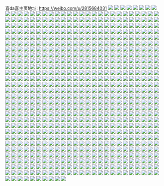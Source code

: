 喜da喜主页地址: https://weibo.com/u/2815684031 
![](https://wx4.sinaimg.cn/mw2000/a7d3edbfly1h9cwc1suz0j21rz2dcnle.jpg) 
![](https://wx4.sinaimg.cn/mw2000/a7d3edbfly1h9cwc472a1j21oc28g1ky.jpg) 
![](https://wx4.sinaimg.cn/mw2000/a7d3edbfly1h9cwc5981fj21rz2dchdt.jpg) 
![](https://wx4.sinaimg.cn/mw2000/a7d3edbfly1h8oku0ufqxj21o0280kjl.jpg) 
![](https://wx4.sinaimg.cn/mw2000/a7d3edbfly1h8oku1p8kwj21o0280npd.jpg) 
![](https://wx4.sinaimg.cn/mw2000/a7d3edbfly1h8oktgxa9uj21o0280kjl.jpg) 
![](https://wx4.sinaimg.cn/mw2000/a7d3edbfly1h8oku2k8auj21o0280kjl.jpg) 
![](https://wx4.sinaimg.cn/mw2000/a7d3edbfly1h8oku3e0s9j21o0280kjl.jpg) 
![](https://wx4.sinaimg.cn/mw2000/a7d3edbfly1h8oku46oyej21o0280e81.jpg) 
![](https://wx4.sinaimg.cn/mw2000/a7d3edbfly1h7wp3cgp82j21o02807wh.jpg) 
![](https://wx4.sinaimg.cn/mw2000/a7d3edbfly1h7wp3cy9y8j21o0280b29.jpg) 
![](https://wx4.sinaimg.cn/mw2000/a7d3edbfly1h7wp3dgplzj21o0280e81.jpg) 
![](https://wx4.sinaimg.cn/mw2000/a7d3edbfly1h7wp3e2wd8j21o02807wh.jpg) 
![](https://wx4.sinaimg.cn/mw2000/a7d3edbfly1h6z20tczutj23402c0u0y.jpg) 
![](https://wx4.sinaimg.cn/mw2000/a7d3edbfly1h6z20uy296j226j2wpu0y.jpg) 
![](https://wx4.sinaimg.cn/mw2000/a7d3edbfly1h6z20wpa4wj23402c0x6q.jpg) 
![](https://wx4.sinaimg.cn/mw2000/a7d3edbfly1h6z20xtjmfj223o2t94qq.jpg) 
![](https://wx4.sinaimg.cn/mw2000/a7d3edbfly1h6z213mckvj21o02804qq.jpg) 
![](https://wx4.sinaimg.cn/mw2000/a7d3edbfly1h6z20rr2vpj20u0141n7h.jpg) 
![](https://wx4.sinaimg.cn/mw2000/a7d3edbfly1h6z20zx66wj23402c01kz.jpg) 
![](https://wx4.sinaimg.cn/mw2000/a7d3edbfly1h6z210sbz3j21400u0wpu.jpg) 
![](https://wx4.sinaimg.cn/mw2000/a7d3edbfly1h6as6n2zp5j216o1kwtok.jpg) 
![](https://wx4.sinaimg.cn/mw2000/a7d3edbfly1h6as6nppwdj216o1kwb29.jpg) 
![](https://wx4.sinaimg.cn/mw2000/a7d3edbfly1h6as6pxi6ej22c033zqv5.jpg) 
![](https://wx4.sinaimg.cn/mw2000/a7d3edbfly1h6as6or47hj22c033zqv5.jpg) 
![](https://wx4.sinaimg.cn/mw2000/a7d3edbfly1h6as6rxcw8j233y24gnpd.jpg) 
![](https://wx4.sinaimg.cn/mw2000/a7d3edbfly1h6as6p4t33j212n1fidrf.jpg) 
![](https://wx4.sinaimg.cn/mw2000/a7d3edbfly1h6as6pdk25j216o1kw7ku.jpg) 
![](https://wx4.sinaimg.cn/mw2000/a7d3edbfly1h6as6qkyr5j23402c0e81.jpg) 
![](https://wx4.sinaimg.cn/mw2000/a7d3edbfly1h6as6r6wooj225a2uzb29.jpg) 
![](https://wx4.sinaimg.cn/mw2000/a7d3edbfly1h6as6xd2shj22c0340u0y.jpg) 
![](https://wx4.sinaimg.cn/mw2000/a7d3edbfly1h6as6ml4k2j22c0340npd.jpg) 
![](https://wx4.sinaimg.cn/mw2000/a7d3edbfly1h4p9dveha0j21o0280b2a.jpg) 
![](https://wx4.sinaimg.cn/mw2000/a7d3edbfly1h4p9dyk4quj21o0280hdu.jpg) 
![](https://wx4.sinaimg.cn/mw2000/a7d3edbfly1h4p9dt97tyj21o0280hdu.jpg) 
![](https://wx4.sinaimg.cn/mw2000/a7d3edbfly1h4p9dz0079j20w8139dsj.jpg) 
![](https://wx4.sinaimg.cn/mw2000/a7d3edbfly1h4jidv0fhzj216o1kw7lk.jpg) 
![](https://wx4.sinaimg.cn/mw2000/a7d3edbfly1h4jidwo21bj22br35snpe.jpg) 
![](https://wx4.sinaimg.cn/mw2000/a7d3edbfly1h4jidzsi17j22a531j4qr.jpg) 
![](https://wx4.sinaimg.cn/mw2000/a7d3edbfly1h4jidxb5p7j216c1kwe4l.jpg) 
![](https://wx4.sinaimg.cn/mw2000/a7d3edbfly1h4jidvij78j216n1kw1kx.jpg) 
![](https://wx4.sinaimg.cn/mw2000/a7d3edbfly1h4jidyibdjj223m2suhdu.jpg) 
![](https://wx4.sinaimg.cn/mw2000/a7d3edbfly1h4jie0gn56j216o1kw1kx.jpg) 
![](https://wx4.sinaimg.cn/mw2000/a7d3edbfly1h4jie1tje4j22c0340u0y.jpg) 
![](https://wx4.sinaimg.cn/mw2000/a7d3edbfly1h4dqufxfjbj216o1kwb1g.jpg) 
![](https://wx4.sinaimg.cn/mw2000/a7d3edbfly1h4dqugob3zj216o1kw1kx.jpg) 
![](https://wx4.sinaimg.cn/mw2000/a7d3edbfly1h272pm4otnj21kw16oti7.jpg) 
![](https://wx4.sinaimg.cn/mw2000/a7d3edbfly1h206s4ruc4j22672w9npd.jpg) 
![](https://wx4.sinaimg.cn/mw2000/a7d3edbfly1h206s78wnmj21o02807wh.jpg) 
![](https://wx4.sinaimg.cn/mw2000/a7d3edbfly1h206s9wzhdj216o1kw7ss.jpg) 
![](https://wx4.sinaimg.cn/mw2000/a7d3edbfly1h206s5pr8wj216o1kwaxt.jpg) 
![](https://wx4.sinaimg.cn/mw2000/a7d3edbfly1h206s814lej22c0340hdt.jpg) 
![](https://wx4.sinaimg.cn/mw2000/a7d3edbfly1h206s8mgdlj216o1kw7kg.jpg) 
![](https://wx4.sinaimg.cn/mw2000/a7d3edbfly1h206s9b1x5j22c0340e81.jpg) 
![](https://wx4.sinaimg.cn/mw2000/a7d3edbfly1h206s6fdwsj23402c0qv5.jpg) 
![](https://wx4.sinaimg.cn/mw2000/a7d3edbfly1h1oli70gm8j21o0280qv5.jpg) 
![](https://wx4.sinaimg.cn/mw2000/a7d3edbfly1gyoop9l3y0j22c0340b2a.jpg) 
![](https://wx4.sinaimg.cn/mw2000/a7d3edbfly1gyoopbptojj22c03407wi.jpg) 
![](https://wx4.sinaimg.cn/mw2000/a7d3edbfly1gyoopdgguej22c0340qv5.jpg) 
![](https://wx4.sinaimg.cn/mw2000/a7d3edbfly1gyoos7w443j216o1kwe0d.jpg) 
![](https://wx4.sinaimg.cn/mw2000/a7d3edbfly1gyj8ryoe7mj216o1kw1kx.jpg) 
![](https://wx4.sinaimg.cn/mw2000/a7d3edbfly1gyj8rzcdcxj20v91vodje.jpg) 
![](https://wx4.sinaimg.cn/mw2000/a7d3edbfly1gyj8rwuxlyj20v91vodjg.jpg) 
![](https://wx4.sinaimg.cn/mw2000/a7d3edbfly1gyj8rz3llzj21o0280qic.jpg) 
![](https://wx4.sinaimg.cn/mw2000/a7d3edbfly1gy79kfscn5j216o1kw1iq.jpg) 
![](https://wx4.sinaimg.cn/mw2000/a7d3edbfly1gy79kgldo1j216o1kwtus.jpg) 
![](https://wx4.sinaimg.cn/mw2000/a7d3edbfly1gy79kep4ukj21o0280npd.jpg) 
![](https://wx4.sinaimg.cn/mw2000/a7d3edbfly1gy79ko3bslj20s51e0ame.jpg) 
![](https://wx4.sinaimg.cn/mw2000/a7d3edbfly1gy79khvja3j21o0280npd.jpg) 
![](https://wx4.sinaimg.cn/mw2000/a7d3edbfgy1gxq27zauppj21o02807wh.jpg) 
![](https://wx4.sinaimg.cn/mw2000/a7d3edbfgy1gxnkrhe6f9j21o02807qs.jpg) 
![](https://wx4.sinaimg.cn/mw2000/a7d3edbfly1gxnkrfxx6hj21o0280x1e.jpg) 
![](https://wx4.sinaimg.cn/mw2000/a7d3edbfgy1gxnkri7qurj21o02807vg.jpg) 
![](https://wx4.sinaimg.cn/mw2000/a7d3edbfly1gx6sltbembj21o02807wi.jpg) 
![](https://wx4.sinaimg.cn/mw2000/a7d3edbfly1gx6sluzt6tj21o02801ky.jpg) 
![](https://wx4.sinaimg.cn/mw2000/a7d3edbfly1gx6slwvix2j21o0280u0x.jpg) 
![](https://wx4.sinaimg.cn/mw2000/a7d3edbfly1gx6slqfvuij21o0280x6p.jpg) 
![](https://wx4.sinaimg.cn/mw2000/a7d3edbfly1gx6slznd43j21o0280qv5.jpg) 
![](https://wx4.sinaimg.cn/mw2000/a7d3edbfly1gx6sm3cnd9j21o02801ky.jpg) 
![](https://wx4.sinaimg.cn/mw2000/a7d3edbfly1gwzbttp5vjj21o02801kx.jpg) 
![](https://wx4.sinaimg.cn/mw2000/a7d3edbfly1gwzbtsyw2ij21o02804qp.jpg) 
![](https://wx4.sinaimg.cn/mw2000/a7d3edbfly1gwurge3sebj216o1kw4qp.jpg) 
![](https://wx4.sinaimg.cn/mw2000/a7d3edbfly1gwurggac22j21o0280npd.jpg) 
![](https://wx4.sinaimg.cn/mw2000/a7d3edbfly1gwurgjdgg4j216o1kwx5n.jpg) 
![](https://wx4.sinaimg.cn/mw2000/a7d3edbfly1gwurgi2wuuj22c0340qv6.jpg) 
![](https://wx4.sinaimg.cn/mw2000/a7d3edbfly1gwurgkf5maj216o1kwe81.jpg) 
![](https://wx4.sinaimg.cn/mw2000/a7d3edbfly1gwurgd0dohj20xc231np7.jpg) 
![](https://wx4.sinaimg.cn/mw2000/a7d3edbfly1gwurgcbkwaj22c0340npf.jpg) 
![](https://wx4.sinaimg.cn/mw2000/a7d3edbfly1gwuod713n8j20rs0te42l.jpg) 
![](https://wx4.sinaimg.cn/mw2000/a7d3edbfly1gwuocotrraj23402c0b2b.jpg) 
![](https://wx4.sinaimg.cn/mw2000/a7d3edbfly1gwuocs8fzqj22c03404qt.jpg) 
![](https://wx4.sinaimg.cn/mw2000/a7d3edbfly1gwuocw26zaj23402c0b2b.jpg) 
![](https://wx4.sinaimg.cn/mw2000/a7d3edbfly1gwuocn0aahj21h40u0wj3.jpg) 
![](https://wx4.sinaimg.cn/mw2000/a7d3edbfly1gwuocxshanj22ob2087wi.jpg) 
![](https://wx4.sinaimg.cn/mw2000/a7d3edbfly1gwuoczxsy3j23402c01kz.jpg) 
![](https://wx4.sinaimg.cn/mw2000/a7d3edbfly1gwuod1xe1kj22c0340u0x.jpg) 
![](https://wx4.sinaimg.cn/mw2000/a7d3edbfly1gwuod6akbvj23402c0qv5.jpg) 
![](https://wx4.sinaimg.cn/mw2000/a7d3edbfly1gwcm9bcja6j215o1jkwxc.jpg) 
![](https://wx4.sinaimg.cn/mw2000/a7d3edbfly1gwcm9bra0mj215o1jkau5.jpg) 
![](https://wx4.sinaimg.cn/mw2000/a7d3edbfly1gwcm9c3k9tj215o1jkgtk.jpg) 
![](https://wx4.sinaimg.cn/mw2000/a7d3edbfly1gwcm9crk7hj215o1jk4qp.jpg) 
![](https://wx4.sinaimg.cn/mw2000/a7d3edbfly1gwcm9sfpfsj256o3ggb2e.jpg) 
![](https://wx4.sinaimg.cn/mw2000/a7d3edbfly1gwcm9gve2ij23gg56ohdy.jpg) 
![](https://wx4.sinaimg.cn/mw2000/a7d3edbfly1gwcm9jl2bmj256o3ggx6q.jpg) 
![](https://wx4.sinaimg.cn/mw2000/a7d3edbfly1gwcm9nel4xj256o3ggx6r.jpg) 
![](https://wx4.sinaimg.cn/mw2000/a7d3edbfly1gwcm9apixyj256o3ggnpg.jpg) 
![](https://wx4.sinaimg.cn/mw2000/a7d3edbfly1gw5kxr8ikoj24yq3b5qv5.jpg) 
![](https://wx4.sinaimg.cn/mw2000/a7d3edbfly1gw5kxq3i3mj256o3ggnpd.jpg) 
![](https://wx4.sinaimg.cn/mw2000/a7d3edbfly1gw5kxo8daej256o3ggx6s.jpg) 
![](https://wx4.sinaimg.cn/mw2000/a7d3edbfly1gw5kxlc8czj256o3gge84.jpg) 
![](https://wx4.sinaimg.cn/mw2000/a7d3edbfly1gw5kxa1ewhj256o3ggx6s.jpg) 
![](https://wx4.sinaimg.cn/mw2000/a7d3edbfly1gw5kxipiu7j23gg56o7wm.jpg) 
![](https://wx4.sinaimg.cn/mw2000/a7d3edbfly1gw5kx6qvlcj23gg56o7wo.jpg) 
![](https://wx4.sinaimg.cn/mw2000/a7d3edbfly1gw5kxfc3a4j23gg56oe87.jpg) 
![](https://wx4.sinaimg.cn/mw2000/a7d3edbfly1gw5kxw5w63j23gg56onpj.jpg) 
![](https://wx4.sinaimg.cn/mw2000/a7d3edbfgy1gvxzjampv9j256o3ggkjl.jpg) 
![](https://wx4.sinaimg.cn/mw2000/a7d3edbfgy1gvxzj77doej223u35qb2a.jpg) 
![](https://wx4.sinaimg.cn/mw2000/0034yk2zly1gvm6ekc8b4j61fv1x6hdt02.jpg) 
![](https://wx4.sinaimg.cn/mw2000/a7d3edbfly1gvm6elif1nj21o0280kjl.jpg) 
![](https://wx4.sinaimg.cn/mw2000/0034yk2zly1gvm6em8t58j61o0280kjl02.jpg) 
![](https://wx4.sinaimg.cn/mw2000/0034yk2zly1gvm6emy13xj61o0280hdt02.jpg) 
![](https://wx4.sinaimg.cn/mw2000/0034yk2zly1gvjt9r654tj627u2yg7wi02.jpg) 
![](https://wx4.sinaimg.cn/mw2000/0034yk2zly1gvjtau4g9rj63402c04qs02.jpg) 
![](https://wx4.sinaimg.cn/mw2000/a7d3edbfly1gvjt9y3z4aj23402c0npg.jpg) 
![](https://wx4.sinaimg.cn/mw2000/0034yk2zly1gvjta55fdmj62c034xkjo02.jpg) 
![](https://wx4.sinaimg.cn/mw2000/0034yk2zly1gvjtaf9wpij62c0340e8202.jpg) 
![](https://wx4.sinaimg.cn/mw2000/0034yk2zly1gvjta8kfl2j63402c0x6q02.jpg) 
![](https://wx4.sinaimg.cn/mw2000/0034yk2zly1gvjtabjmq0j62c01r01ky02.jpg) 
![](https://wx4.sinaimg.cn/mw2000/0034yk2zly1gvjtajkfaxj62c0340e8202.jpg) 
![](https://wx4.sinaimg.cn/mw2000/0034yk2zly1gvjtarjrlkj63402c01l202.jpg) 
![](https://wx4.sinaimg.cn/mw2000/0034yk2zly1gv12di297rj61o0280npd02.jpg) 
![](https://wx4.sinaimg.cn/mw2000/0034yk2zly1gv12dkxho4j61o02801ky02.jpg) 
![](https://wx4.sinaimg.cn/mw2000/0034yk2zly1gv12dfqt7hj61k722ynpd02.jpg) 
![](https://wx4.sinaimg.cn/mw2000/0034yk2zly1gupqqv5cewj62801o0e8102.jpg) 
![](https://wx4.sinaimg.cn/mw2000/0034yk2zly1gupqqvpnaij61o0280e8102.jpg) 
![](https://wx4.sinaimg.cn/mw2000/0034yk2zly1gupqqu8zwcj61o0280hdt02.jpg) 
![](https://wx4.sinaimg.cn/mw2000/0034yk2zly1guont2ovx4j62c0340x6q02.jpg) 
![](https://wx4.sinaimg.cn/mw2000/0034yk2zly1guonsoas90j62c03401ky02.jpg) 
![](https://wx4.sinaimg.cn/mw2000/0034yk2zly1guont5a589j62c0340hdt02.jpg) 
![](https://wx4.sinaimg.cn/mw2000/0034yk2zly1guonsyk7v8j62c0340kjl02.jpg) 
![](https://wx4.sinaimg.cn/mw2000/0034yk2zly1guonswkuulj61x22k3u0x02.jpg) 
![](https://wx4.sinaimg.cn/mw2000/0034yk2zly1guonsum12ej62c03401ky02.jpg) 
![](https://wx4.sinaimg.cn/mw2000/0034yk2zly1guonspbf8vj60xc231av202.jpg) 
![](https://wx4.sinaimg.cn/mw2000/0034yk2zly1guonsr6s19j60xc230qni02.jpg) 
![](https://wx4.sinaimg.cn/mw2000/0034yk2zly1guhjtz0odwj63402c0npi02.jpg) 
![](https://wx4.sinaimg.cn/mw2000/0034yk2zly1guhjtu2sqlj63402c0e8302.jpg) 
![](https://wx4.sinaimg.cn/mw2000/0034yk2zly1guhju368rwj63402c01l302.jpg) 
![](https://wx4.sinaimg.cn/mw2000/0034yk2zly1guhju6m0jkj63402e04qt02.jpg) 
![](https://wx4.sinaimg.cn/mw2000/0034yk2zly1guhju9iwglj62is1w31ky02.jpg) 
![](https://wx4.sinaimg.cn/mw2000/0034yk2zly1guhjud1hogj63402c04qr02.jpg) 
![](https://wx4.sinaimg.cn/mw2000/0034yk2zly1gudv2ld6r8j63402bz1ky02.jpg) 
![](https://wx4.sinaimg.cn/mw2000/0034yk2zly1gudv2qhc1ij62x227fb2b02.jpg) 
![](https://wx4.sinaimg.cn/mw2000/0034yk2zly1gudv2rqu2aj625x1mg1ky02.jpg) 
![](https://wx4.sinaimg.cn/mw2000/0034yk2zly1gudv2igyaaj633z2c0kjp02.jpg) 
![](https://wx4.sinaimg.cn/mw2000/0034yk2zly1gudv3hqxxqj63402c0npf02.jpg) 
![](https://wx4.sinaimg.cn/mw2000/0034yk2zly1gudv2wqaqxj63402c0e8502.jpg) 
![](https://wx4.sinaimg.cn/mw2000/0034yk2zly1gudv300irpj62wm26yb2a02.jpg) 
![](https://wx4.sinaimg.cn/mw2000/0034yk2zly1gudv3drov3j62xz285kjn02.jpg) 
![](https://wx4.sinaimg.cn/mw2000/0034yk2zly1gudv2m7l3yj62by1qy1ie02.jpg) 
![](https://wx4.sinaimg.cn/mw2000/0034yk2zly1gu8lfwn8aaj624e2tvkjo02.jpg) 
![](https://wx4.sinaimg.cn/mw2000/0034yk2zly1gu1g7oxu96j61o0280b2902.jpg) 
![](https://wx4.sinaimg.cn/mw2000/0034yk2zly1gu1g7rihjnj61o0280b2902.jpg) 
![](https://wx4.sinaimg.cn/mw2000/a7d3edbfly1gu1g7std86j21o0280e81.jpg) 
![](https://wx4.sinaimg.cn/mw2000/0034yk2zly1gu1g7twy10j61o0280hdt02.jpg) 
![](https://wx4.sinaimg.cn/mw2000/a7d3edbfly1gt1hoef22ej21o02807wh.jpg) 
![](https://wx4.sinaimg.cn/mw2000/a7d3edbfly1gt1hof2oe5j22801o04qp.jpg) 
![](https://wx4.sinaimg.cn/mw2000/a7d3edbfly1gt1hoftfcnj21o0280b29.jpg) 
![](https://wx4.sinaimg.cn/mw2000/a7d3edbfly1gt1hodotk1j21o02807wh.jpg) 
![](https://wx4.sinaimg.cn/mw2000/a7d3edbfly1gsyukdwhc8j21o02801kx.jpg) 
![](https://wx4.sinaimg.cn/mw2000/0034yk2zly1gsyukbtz64j61mc25s7i802.jpg) 
![](https://wx4.sinaimg.cn/mw2000/a7d3edbfly1gsyukmp4r3j21o0280npd.jpg) 
![](https://wx4.sinaimg.cn/mw2000/a7d3edbfly1gsyukvmuzoj21mc25snpd.jpg) 
![](https://wx4.sinaimg.cn/mw2000/a7d3edbfly1gsmc3qsuz4j218t1nq7oa.jpg) 
![](https://wx4.sinaimg.cn/mw2000/0034yk2zly1gsmc3s3d7bj61g71xmtwe02.jpg) 
![](https://wx4.sinaimg.cn/mw2000/a7d3edbfly1gsmc3rurz3j20u013l13c.jpg) 
![](https://wx4.sinaimg.cn/mw2000/a7d3edbfly1gsmc3sodi8j21o0280kjl.jpg) 
![](https://wx4.sinaimg.cn/mw2000/a7d3edbfly1gsmc3tsnupj21o0280e81.jpg) 
![](https://wx4.sinaimg.cn/mw2000/a7d3edbfly1gsmc3qdxvuj21o0280hdu.jpg) 
![](https://wx4.sinaimg.cn/mw2000/a7d3edbfly1gsd51qyx44j20rs1qik9l.jpg) 
![](https://wx4.sinaimg.cn/mw2000/a7d3edbfly1gsd51rc76qj20rs1qits6.jpg) 
![](https://wx4.sinaimg.cn/mw2000/a7d3edbfly1gsd51s48yej20rs1qidyx.jpg) 
![](https://wx4.sinaimg.cn/mw2000/a7d3edbfly1gsd51sleabj20rs1qgkbf.jpg) 
![](https://wx4.sinaimg.cn/mw2000/a7d3edbfly1gsd51tm6d2j20rs1qinkr.jpg) 
![](https://wx4.sinaimg.cn/mw2000/a7d3edbfly1gsd51tzkssj23402c0ds7.jpg) 
![](https://wx4.sinaimg.cn/mw2000/a7d3edbfly1gruf3q80u4j20rs15ok64.jpg) 
![](https://wx4.sinaimg.cn/mw2000/0034yk2zly1gruf3qhjvsj60ou11910f02.jpg) 
![](https://wx4.sinaimg.cn/mw2000/a7d3edbfly1grtny0ac9ej20rs2bcqv7.jpg) 
![](https://wx4.sinaimg.cn/mw2000/a7d3edbfly1grtnzbypasj23402c0dqp.jpg) 
![](https://wx4.sinaimg.cn/mw2000/a7d3edbfly1grp32w7sv3j223t2t37wr.jpg) 
![](https://wx4.sinaimg.cn/mw2000/a7d3edbfly1grp33aajlwj22c0340x72.jpg) 
![](https://wx4.sinaimg.cn/mw2000/a7d3edbfly1grp33giq7wj21m325gb2e.jpg) 
![](https://wx4.sinaimg.cn/mw2000/a7d3edbfly1grp32orwk6j21o0280e87.jpg) 
![](https://wx4.sinaimg.cn/mw2000/0034yk2zly1grp33lop2dj623a2sd1l402.jpg) 
![](https://wx4.sinaimg.cn/mw2000/a7d3edbfly1grp33rv9a9j22bz33znpm.jpg) 
![](https://wx4.sinaimg.cn/mw2000/a7d3edbfly1grp33x9hiej22c02c0u13.jpg) 
![](https://wx4.sinaimg.cn/mw2000/a7d3edbfly1grp346jul6j21sc2dshdz.jpg) 
![](https://wx4.sinaimg.cn/mw2000/a7d3edbfly1grj8pb7sk2j20rs15pqi5.jpg) 
![](https://wx4.sinaimg.cn/mw2000/a7d3edbfly1grj8pa1zwsj22c03401l6.jpg) 
![](https://wx4.sinaimg.cn/mw2000/a7d3edbfly1grj8pbxh2nj20rs15onep.jpg) 
![](https://wx4.sinaimg.cn/mw2000/a7d3edbfly1grj8q5xlh0j21o0280x6r.jpg) 
![](https://wx4.sinaimg.cn/mw2000/a7d3edbfly1grj8pwb4utj21o0280hdx.jpg) 
![](https://wx4.sinaimg.cn/mw2000/a7d3edbfly1grj8q24pimj21o0280npg.jpg) 
![](https://wx4.sinaimg.cn/mw2000/a7d3edbfly1grj8qmakzuj22c0340he9.jpg) 
![](https://wx4.sinaimg.cn/mw2000/a7d3edbfly1grj8qonocaj22c0340npd.jpg) 
![](https://wx4.sinaimg.cn/mw2000/a7d3edbfly1grj8pqg50tj22c0340qvl.jpg) 
![](https://wx4.sinaimg.cn/mw2000/a7d3edbfly1grj8ozaa3wj22c0340x6q.jpg) 
![](https://wx4.sinaimg.cn/mw2000/a7d3edbfly1gqzig7jda0j20yi128b29.jpg) 
![](https://wx4.sinaimg.cn/mw2000/a7d3edbfly1gql7jwk5qtj21o0280e86.jpg) 
![](https://wx4.sinaimg.cn/mw2000/a7d3edbfly1gql7jqbaf4j21o0280b2g.jpg) 
![](https://wx4.sinaimg.cn/mw2000/a7d3edbfly1gql7jtdwtnj21o0280u0x.jpg) 
![](https://wx4.sinaimg.cn/mw2000/a7d3edbfly1gql7kle7n1j22c0340e81.jpg) 
![](https://wx4.sinaimg.cn/mw2000/a7d3edbfly1gqbwoit7cnj23402c0e8e.jpg) 
![](https://wx4.sinaimg.cn/mw2000/a7d3edbfly1gqbwpq9074j22c01r0npe.jpg) 
![](https://wx4.sinaimg.cn/mw2000/a7d3edbfly1gqbwpr0ejsj21400u0qf9.jpg) 
![](https://wx4.sinaimg.cn/mw2000/a7d3edbfly1gqbwpm0902j22c0340e8j.jpg) 
![](https://wx4.sinaimg.cn/mw2000/a7d3edbfly1gqbwpzpf40j22c03401l5.jpg) 
![](https://wx4.sinaimg.cn/mw2000/a7d3edbfly1gqbwq2r6iyj22c03401ky.jpg) 
![](https://wx4.sinaimg.cn/mw2000/a7d3edbfly1gp28oh0l7bj20rs1jk7pc.jpg) 
![](https://wx4.sinaimg.cn/mw2000/a7d3edbfly1gp28oi0gs1j20rs1qib0v.jpg) 
![](https://wx4.sinaimg.cn/mw2000/a7d3edbfly1gp28oflnejj22c0340hdt.jpg) 
![](https://wx4.sinaimg.cn/mw2000/a7d3edbfly1gp28ojd7u1j22c0340npe.jpg) 
![](https://wx4.sinaimg.cn/mw2000/a7d3edbfly1gp28oqqnpnj229o30w4qq.jpg) 
![](https://wx4.sinaimg.cn/mw2000/a7d3edbfly1gp28pkjwn8j22c0340hdu.jpg) 
![](https://wx4.sinaimg.cn/mw2000/a7d3edbfly1gp28on2x9ij22c03401kz.jpg) 
![](https://wx4.sinaimg.cn/mw2000/a7d3edbfly1gp28oppm3dj22c0340x6q.jpg) 
![](https://wx4.sinaimg.cn/mw2000/a7d3edbfly1gp28orrrr8j22c0340e81.jpg) 
![](https://wx4.sinaimg.cn/mw2000/a7d3edbfly1gp18p5vh9kj2296308npe.jpg) 
![](https://wx4.sinaimg.cn/mw2000/a7d3edbfly1gp18oy22fnj22c0340hdu.jpg) 
![](https://wx4.sinaimg.cn/mw2000/a7d3edbfly1gp18ozyu1sj22c0340b2b.jpg) 
![](https://wx4.sinaimg.cn/mw2000/a7d3edbfly1gp18p0z0cwj22c0340u0x.jpg) 
![](https://wx4.sinaimg.cn/mw2000/a7d3edbfly1gp18p7lcv0j22602w04qq.jpg) 
![](https://wx4.sinaimg.cn/mw2000/a7d3edbfly1gp18p20vloj22c0340e82.jpg) 
![](https://wx4.sinaimg.cn/mw2000/a7d3edbfly1gp18p3as26j22c0340x6q.jpg) 
![](https://wx4.sinaimg.cn/mw2000/a7d3edbfly1gp18p4knu4j22a831n000.jpg) 
![](https://wx4.sinaimg.cn/mw2000/a7d3edbfly1gp18owkrwsj22c02c0npd.jpg) 
![](https://wx4.sinaimg.cn/mw2000/a7d3edbfly1goy4w99w3bj223a2sdx6p.jpg) 
![](https://wx4.sinaimg.cn/mw2000/a7d3edbfly1goy4wb00edj22c0340e81.jpg) 
![](https://wx4.sinaimg.cn/mw2000/a7d3edbfly1goy4wcidnmj22c03401ky.jpg) 
![](https://wx4.sinaimg.cn/mw2000/a7d3edbfly1goy4w83uv8j22c0340e83.jpg) 
![](https://wx4.sinaimg.cn/mw2000/a7d3edbfly1goy4we4yowj21yr2mc7wj.jpg) 
![](https://wx4.sinaimg.cn/mw2000/a7d3edbfly1goy4wfnxp6j224j2u1b2b.jpg) 
![](https://wx4.sinaimg.cn/mw2000/a7d3edbfly1goy4whwn7wj22c03401kz.jpg) 
![](https://wx4.sinaimg.cn/mw2000/a7d3edbfly1goy4wil2vmj22c034048z.jpg) 
![](https://wx4.sinaimg.cn/mw2000/a7d3edbfly1goy4wl4rc8j22c0340e82.jpg) 
![](https://wx4.sinaimg.cn/mw2000/a7d3edbfly1goy4wn3xqjj23402c04qq.jpg) 
![](https://wx4.sinaimg.cn/mw2000/a7d3edbfly1goy4wr97lvj23402c0hdv.jpg) 
![](https://wx4.sinaimg.cn/mw2000/a7d3edbfly1goy4wtqcc5j23402c04qq.jpg) 
![](https://wx4.sinaimg.cn/mw2000/a7d3edbfly1gnpsi7m2axj22ba333hdu.jpg) 
![](https://wx4.sinaimg.cn/mw2000/a7d3edbfly1gnpshz55d5j22bb333b29.jpg) 
![](https://wx4.sinaimg.cn/mw2000/a7d3edbfly1gnpsi1hx3fj22bb333u0x.jpg) 
![](https://wx4.sinaimg.cn/mw2000/a7d3edbfly1gnpsi2wh6gj22bb333b2a.jpg) 
![](https://wx4.sinaimg.cn/mw2000/a7d3edbfly1gnpsi8h6b5j22c03401ky.jpg) 
![](https://wx4.sinaimg.cn/mw2000/a7d3edbfly1gnpsi4cm78j22bb3334qp.jpg) 
![](https://wx4.sinaimg.cn/mw2000/a7d3edbfly1gnpsi5g3q6j21o0280qv5.jpg) 
![](https://wx4.sinaimg.cn/mw2000/a7d3edbfly1gnpsi6hyvcj22ba3334qp.jpg) 
![](https://wx4.sinaimg.cn/mw2000/a7d3edbfly1gnpsi0fan1j225o2vlx6p.jpg) 
![](https://wx4.sinaimg.cn/mw2000/a7d3edbfly1gnjm3y3pctj21o0280qv5.jpg) 
![](https://wx4.sinaimg.cn/mw2000/a7d3edbfly1gnjm3yt37vj22c03404qp.jpg) 
![](https://wx4.sinaimg.cn/mw2000/a7d3edbfly1gnjm406bc3j22c0340hdv.jpg) 
![](https://wx4.sinaimg.cn/mw2000/a7d3edbfly1gnjm4567pnj21o0280hdu.jpg) 
![](https://wx4.sinaimg.cn/mw2000/a7d3edbfly1gnjm3x4aywj223w2t7b2a.jpg) 
![](https://wx4.sinaimg.cn/mw2000/a7d3edbfly1gnjm462d4xj22c03407wh.jpg) 
![](https://wx4.sinaimg.cn/mw2000/a7d3edbfly1gnjm47v259j22c0340qv6.jpg) 
![](https://wx4.sinaimg.cn/mw2000/a7d3edbfly1gnbafgqemwj21o0280u0x.jpg) 
![](https://wx4.sinaimg.cn/mw2000/a7d3edbfly1gmyu1tsj9uj21o0280e81.jpg) 
![](https://wx4.sinaimg.cn/mw2000/a7d3edbfly1gmyu210fl8j22c03401ky.jpg) 
![](https://wx4.sinaimg.cn/mw2000/a7d3edbfly1gmyu1uzt8kj21o0280u0x.jpg) 
![](https://wx4.sinaimg.cn/mw2000/a7d3edbfly1gmyu22xyyej21yg2lyqv5.jpg) 
![](https://wx4.sinaimg.cn/mw2000/a7d3edbfly1gmyu24zzoaj21o02807wi.jpg) 
![](https://wx4.sinaimg.cn/mw2000/a7d3edbfly1gmyu2426fuj22c0340hdu.jpg) 
![](https://wx4.sinaimg.cn/mw2000/a7d3edbfly1gmyu1z2gxsj22c032d7wj.jpg) 
![](https://wx4.sinaimg.cn/mw2000/a7d3edbfly1gmyu1sap2tj22c0340kjl.jpg) 
![](https://wx4.sinaimg.cn/mw2000/a7d3edbfly1gmyu1wcbgwj22c0340hdv.jpg) 
![](https://wx4.sinaimg.cn/mw2000/a7d3edbfly1gmlu9xzq34j22532usqv5.jpg) 
![](https://wx4.sinaimg.cn/mw2000/a7d3edbfly1gmlu9z4nr2j22642w57wh.jpg) 
![](https://wx4.sinaimg.cn/mw2000/a7d3edbfly1gmlua0afcwj226q2wzb29.jpg) 
![](https://wx4.sinaimg.cn/mw2000/a7d3edbfly1glwwu8nbdaj20rs15o1fm.jpg) 
![](https://wx4.sinaimg.cn/mw2000/a7d3edbfly1glwwu93s26j20rs1qi1kx.jpg) 
![](https://wx4.sinaimg.cn/mw2000/a7d3edbfly1glwwua91rwj20rs15o16p.jpg) 
![](https://wx4.sinaimg.cn/mw2000/a7d3edbfly1glwwuatzpvj20rs1qiqmr.jpg) 
![](https://wx4.sinaimg.cn/mw2000/a7d3edbfly1glwwuddicqj22c0340hdw.jpg) 
![](https://wx4.sinaimg.cn/mw2000/a7d3edbfly1glwwu9pa67j20rs1qih3b.jpg) 
![](https://wx4.sinaimg.cn/mw2000/a7d3edbfly1glwwuett2zj227s2yex6q.jpg) 
![](https://wx4.sinaimg.cn/mw2000/a7d3edbfly1glwwu8297xj22x026rnpe.jpg) 
![](https://wx4.sinaimg.cn/mw2000/a7d3edbfly1glwwufzgokj21o0280x6p.jpg) 
![](https://wx4.sinaimg.cn/mw2000/a7d3edbfgy1glsbbso5lhj22bz1qzwvs.jpg) 
![](https://wx4.sinaimg.cn/mw2000/a7d3edbfgy1glsbbs0w0dj225m1fqwq9.jpg) 
![](https://wx4.sinaimg.cn/mw2000/a7d3edbfgy1glsbbrk59cj22c01jzh9u.jpg) 
![](https://wx4.sinaimg.cn/mw2000/a7d3edbfgy1gljoe01gghj22892z01kx.jpg) 
![](https://wx4.sinaimg.cn/mw2000/a7d3edbfgy1gljoe4xt98j22c0340b2a.jpg) 
![](https://wx4.sinaimg.cn/mw2000/a7d3edbfgy1gljody8lvrj22c0340u0y.jpg) 
![](https://wx4.sinaimg.cn/mw2000/a7d3edbfgy1gljoeas2a1j23402c01kz.jpg) 
![](https://wx4.sinaimg.cn/mw2000/a7d3edbfgy1gljoegkvpfj23402c0u0y.jpg) 
![](https://wx4.sinaimg.cn/mw2000/a7d3edbfgy1gljoenzs3jj22c0340kjn.jpg) 
![](https://wx4.sinaimg.cn/mw2000/a7d3edbfgy1gljoetc7yyj22c0340hdv.jpg) 
![](https://wx4.sinaimg.cn/mw2000/a7d3edbfgy1gljoez40g8j22c0340qv7.jpg) 
![](https://wx4.sinaimg.cn/mw2000/a7d3edbfgy1gljof46r70j22c0340kjn.jpg) 
![](https://wx4.sinaimg.cn/mw2000/a7d3edbfly1glfk5q4vo3j22c0340hdu.jpg) 
![](https://wx4.sinaimg.cn/mw2000/a7d3edbfly1glfk5vnlv9j21xr2l0npd.jpg) 
![](https://wx4.sinaimg.cn/mw2000/a7d3edbfly1glfk5wya3lj22892z0u0x.jpg) 
![](https://wx4.sinaimg.cn/mw2000/a7d3edbfly1glfk5s19xlj22c03404qq.jpg) 
![](https://wx4.sinaimg.cn/mw2000/a7d3edbfly1glfk5ul4n8j21i12o1npd.jpg) 
![](https://wx4.sinaimg.cn/mw2000/a7d3edbfly1glfk5thkf7j21l12tdx6p.jpg) 
![](https://wx4.sinaimg.cn/mw2000/a7d3edbfly1glfk5xus7lj224o2u8kjl.jpg) 
![](https://wx4.sinaimg.cn/mw2000/a7d3edbfly1glfk5zhdyyj228s2zq7wi.jpg) 
![](https://wx4.sinaimg.cn/mw2000/a7d3edbfly1glfk61di7ij21z32mte81.jpg) 
![](https://wx4.sinaimg.cn/mw2000/a7d3edbfly1gl8gage59yj20u00u07fq.jpg) 
![](https://wx4.sinaimg.cn/mw2000/a7d3edbfly1gl8gaglv09j20u00u0wpf.jpg) 
![](https://wx4.sinaimg.cn/mw2000/a7d3edbfly1gl8gagsdc1j21400u0tdg.jpg) 
![](https://wx4.sinaimg.cn/mw2000/a7d3edbfly1gl8gagyr65j20u015hn6p.jpg) 
![](https://wx4.sinaimg.cn/mw2000/a7d3edbfly1gl8gahv27gj21400u0tiv.jpg) 
![](https://wx4.sinaimg.cn/mw2000/a7d3edbfly1gl8gajnfjuj20u0140wri.jpg) 
![](https://wx4.sinaimg.cn/mw2000/a7d3edbfly1gl8gak4m65j20u014th1s.jpg) 
![](https://wx4.sinaimg.cn/mw2000/a7d3edbfly1gl8gakc108j20u0140dqt.jpg) 
![](https://wx4.sinaimg.cn/mw2000/a7d3edbfly1gl8gajbli1j20u014017w.jpg) 
![](https://wx4.sinaimg.cn/mw2000/a7d3edbfly1gl8gakotlkj20u00u0wou.jpg) 
![](https://wx4.sinaimg.cn/mw2000/a7d3edbfly1gl8gakyk2pj20u0140do4.jpg) 
![](https://wx4.sinaimg.cn/mw2000/a7d3edbfly1gl8gag7b4fj20u014044u.jpg) 
![](https://wx4.sinaimg.cn/mw2000/a7d3edbfly1gl8galc1a5j20u0141wpu.jpg) 
![](https://wx4.sinaimg.cn/mw2000/a7d3edbfly1gl8galp6rnj20u0140wvo.jpg) 
![](https://wx4.sinaimg.cn/mw2000/a7d3edbfly1gl8gam1go1j20u013zwlb.jpg) 
![](https://wx4.sinaimg.cn/mw2000/a7d3edbfly1gl8gamj617j20u0140wtu.jpg) 
![](https://wx4.sinaimg.cn/mw2000/a7d3edbfly1gl8gan3cdqj20u01hcnf4.jpg) 
![](https://wx4.sinaimg.cn/mw2000/a7d3edbfly1gl8gankgevj20u0141woc.jpg) 
![](https://wx4.sinaimg.cn/mw2000/a7d3edbfly1gkyc2jid4gj22c0340kjn.jpg) 
![](https://wx4.sinaimg.cn/mw2000/a7d3edbfly1gkyc2lj31dj22c0340x6r.jpg) 
![](https://wx4.sinaimg.cn/mw2000/a7d3edbfly1gkyc2o3rrwj22c0340qv7.jpg) 
![](https://wx4.sinaimg.cn/mw2000/a7d3edbfly1gkyc2q1uvjj23402c0b29.jpg) 
![](https://wx4.sinaimg.cn/mw2000/a7d3edbfly1gkyc2p98wrj21o0280kjl.jpg) 
![](https://wx4.sinaimg.cn/mw2000/a7d3edbfly1gkyc2r34slj23402c0hdu.jpg) 
![](https://wx4.sinaimg.cn/mw2000/a7d3edbfly1gkyc2svyclj23402c0kjm.jpg) 
![](https://wx4.sinaimg.cn/mw2000/a7d3edbfly1gkyc2uwcszj23402c0hdt.jpg) 
![](https://wx4.sinaimg.cn/mw2000/a7d3edbfly1gkyc2wgulej23402c0hdt.jpg) 
![](https://wx4.sinaimg.cn/mw2000/a7d3edbfly1gkyc2y58juj22c03407wi.jpg) 
![](https://wx4.sinaimg.cn/mw2000/a7d3edbfly1gkyc2h9x1qj226u2x4qv5.jpg) 
![](https://wx4.sinaimg.cn/mw2000/a7d3edbfly1gkxrc6su2pj22801o0u0x.jpg) 
![](https://wx4.sinaimg.cn/mw2000/a7d3edbfly1gkxrcbpmtyj22801o0npd.jpg) 
![](https://wx4.sinaimg.cn/mw2000/a7d3edbfly1gkxrccz1zmj21o0280npd.jpg) 
![](https://wx4.sinaimg.cn/mw2000/a7d3edbfly1gkxrcelzzcj22801o0hdt.jpg) 
![](https://wx4.sinaimg.cn/mw2000/a7d3edbfly1gkq31uz560j22bz33zqv7.jpg) 
![](https://wx4.sinaimg.cn/mw2000/a7d3edbfly1gkq323npjoj22c03401ky.jpg) 
![](https://wx4.sinaimg.cn/mw2000/a7d3edbfly1gkq31xze90j23402c0u0y.jpg) 
![](https://wx4.sinaimg.cn/mw2000/a7d3edbfly1gkq31wqxx4j22c0340x6p.jpg) 
![](https://wx4.sinaimg.cn/mw2000/a7d3edbfly1gkq322bu01j22bz33ze84.jpg) 
![](https://wx4.sinaimg.cn/mw2000/a7d3edbfly1gkq31zveqqj23402c04qr.jpg) 
![](https://wx4.sinaimg.cn/mw2000/a7d3edbfly1gknms77ir4j21o0280npd.jpg) 
![](https://wx4.sinaimg.cn/mw2000/a7d3edbfly1gkeopk2bn8j21jp22a4qp.jpg) 
![](https://wx4.sinaimg.cn/mw2000/a7d3edbfly1gkeopkulypj21o0280kjl.jpg) 
![](https://wx4.sinaimg.cn/mw2000/a7d3edbfly1gkeopj492kj21o0280kjl.jpg) 
![](https://wx4.sinaimg.cn/mw2000/a7d3edbfly1gkeopllq6ij21lz2597wh.jpg) 
![](https://wx4.sinaimg.cn/mw2000/a7d3edbfly1gk8nf4mutmj21o0280b29.jpg) 
![](https://wx4.sinaimg.cn/mw2000/a7d3edbfly1gk8nf3wduuj21o0280u0x.jpg) 
![](https://wx4.sinaimg.cn/mw2000/a7d3edbfly1gk8nf5smfxj21o02807wh.jpg) 
![](https://wx4.sinaimg.cn/mw2000/a7d3edbfly1gk8nf6p9yzj21o0280qv5.jpg) 
![](https://wx4.sinaimg.cn/mw2000/a7d3edbfly1gjki1sqmpfj21sc2ds1kx.jpg) 
![](https://wx4.sinaimg.cn/mw2000/a7d3edbfly1gjki1tv38vj21o0280qv5.jpg) 
![](https://wx4.sinaimg.cn/mw2000/a7d3edbfly1gjki1uslbgj22bz2wtnpd.jpg) 
![](https://wx4.sinaimg.cn/mw2000/a7d3edbfly1gjki1vl502j21o0280qv5.jpg) 
![](https://wx4.sinaimg.cn/mw2000/a7d3edbfly1gjki1s2gd4j21o0280qv5.jpg) 
![](https://wx4.sinaimg.cn/mw2000/a7d3edbfly1gjare56uauj220u2p5b2a.jpg) 
![](https://wx4.sinaimg.cn/mw2000/a7d3edbfly1gjare86wkzj22c0340hdu.jpg) 
![](https://wx4.sinaimg.cn/mw2000/a7d3edbfly1gjare6ngjqj22c0340qv7.jpg) 
![](https://wx4.sinaimg.cn/mw2000/a7d3edbfly1gjardx36jyj22802you0y.jpg) 
![](https://wx4.sinaimg.cn/mw2000/a7d3edbfly1gjare23028j229m30tkjl.jpg) 
![](https://wx4.sinaimg.cn/mw2000/a7d3edbfly1gjare0oii6j22802yo4qr.jpg) 
![](https://wx4.sinaimg.cn/mw2000/a7d3edbfly1gjardyq1stj22802yo4qr.jpg) 
![](https://wx4.sinaimg.cn/mw2000/a7d3edbfly1gjardvzqsmj20x11814di.jpg) 
![](https://wx4.sinaimg.cn/mw2000/a7d3edbfly1gjare2nb0sj20zk1bee1y.jpg) 
![](https://wx4.sinaimg.cn/mw2000/a7d3edbfly1gjare3bg6cj20zk1be4lw.jpg) 
![](https://wx4.sinaimg.cn/mw2000/a7d3edbfly1gizsl3cy6pj21o0280u0x.jpg) 
![](https://wx4.sinaimg.cn/mw2000/a7d3edbfly1gizsl4ppoqj21o02804qq.jpg) 
![](https://wx4.sinaimg.cn/mw2000/a7d3edbfly1gin21hpvz8j21r0340kjl.jpg) 
![](https://wx4.sinaimg.cn/mw2000/a7d3edbfly1gin21bv3olj21r03407wi.jpg) 
![](https://wx4.sinaimg.cn/mw2000/a7d3edbfly1gin21gb2raj21r0340b2a.jpg) 
![](https://wx4.sinaimg.cn/mw2000/a7d3edbfly1gin2136lm4j23401r01l0.jpg) 
![](https://wx4.sinaimg.cn/mw2000/a7d3edbfly1gin215j7ntj222z2rze83.jpg) 
![](https://wx4.sinaimg.cn/mw2000/a7d3edbfly1gin217srymj221a31wu0y.jpg) 
![](https://wx4.sinaimg.cn/mw2000/a7d3edbfly1gin21js1jsj21r03404qs.jpg) 
![](https://wx4.sinaimg.cn/mw2000/a7d3edbfly1gin21904vrj227e2xv4qq.jpg) 
![](https://wx4.sinaimg.cn/mw2000/a7d3edbfly1gin21amvppj227c2xt1ky.jpg) 
![](https://wx4.sinaimg.cn/mw2000/a7d3edbfly1gh6sqhkaf6j21rz2db1kx.jpg) 
![](https://wx4.sinaimg.cn/mw2000/a7d3edbfly1gh6sqh3640j21s02dcb29.jpg) 
![](https://wx4.sinaimg.cn/mw2000/a7d3edbfly1gh6sqi9ss6j21s02dchdt.jpg) 
![](https://wx4.sinaimg.cn/mw2000/a7d3edbfly1gh6sqis4o6j21s01rz1gh.jpg) 
![](https://wx4.sinaimg.cn/mw2000/a7d3edbfly1gh6sqj5t4wj21rz1s0k9j.jpg) 
![](https://wx4.sinaimg.cn/mw2000/a7d3edbfly1gh6sqjqqxuj21rz2dchdt.jpg) 
![](https://wx4.sinaimg.cn/mw2000/a7d3edbfly1gh6sqkdp4uj21s02dckjl.jpg) 
![](https://wx4.sinaimg.cn/mw2000/a7d3edbfly1gh6sqlktsij22c02c07wi.jpg) 
![](https://wx4.sinaimg.cn/mw2000/a7d3edbfly1gh6sqmthcrj22c02c0e82.jpg) 
![](https://wx4.sinaimg.cn/mw2000/a7d3edbfly1ggnbs4xm65j21s02dckjm.jpg) 
![](https://wx4.sinaimg.cn/mw2000/a7d3edbfly1ggnbs5qfi8j227v1nwnpd.jpg) 
![](https://wx4.sinaimg.cn/mw2000/a7d3edbfly1ggnbs6oxqij22dc1s0b29.jpg) 
![](https://wx4.sinaimg.cn/mw2000/a7d3edbfly1ggnbs3y750j21s02dchdu.jpg) 
![](https://wx4.sinaimg.cn/mw2000/a7d3edbfly1ggnbs816o1j21s02dcu0x.jpg) 
![](https://wx4.sinaimg.cn/mw2000/a7d3edbfly1ggnbs8r7f7j225n25n1kx.jpg) 
![](https://wx4.sinaimg.cn/mw2000/a7d3edbfly1gfryvjni96j21o0280u0x.jpg) 
![](https://wx4.sinaimg.cn/mw2000/a7d3edbfly1gfryvki98pj21o0280qv5.jpg) 
![](https://wx4.sinaimg.cn/mw2000/a7d3edbfly1gfryvl0h87j21s02dcqmp.jpg) 
![](https://wx4.sinaimg.cn/mw2000/a7d3edbfly1gfryvlrgbgj21rz2dcqpo.jpg) 
![](https://wx4.sinaimg.cn/mw2000/a7d3edbfly1gfryvmla1lj22bb2bbx6p.jpg) 
![](https://wx4.sinaimg.cn/mw2000/a7d3edbfly1gfryvnftovj22a32a3kjl.jpg) 
![](https://wx4.sinaimg.cn/mw2000/a7d3edbfly1gfryvo9izyj229p29pnpd.jpg) 
![](https://wx4.sinaimg.cn/mw2000/a7d3edbfly1gfryvpj6vcj229v29vx6q.jpg) 
![](https://wx4.sinaimg.cn/mw2000/a7d3edbfly1gfryvik5owj22at2at1kz.jpg) 
![](https://wx4.sinaimg.cn/mw2000/a7d3edbfly1gf9i772vbxj21o0280hdt.jpg) 
![](https://wx4.sinaimg.cn/mw2000/a7d3edbfly1gf9ib0ciezj22c03407wi.jpg) 
![](https://wx4.sinaimg.cn/mw2000/a7d3edbfly1gf9i7ilfhwj21o02804qp.jpg) 
![](https://wx4.sinaimg.cn/mw2000/a7d3edbfly1gf9iaxihmbj22c0340kjm.jpg) 
![](https://wx4.sinaimg.cn/mw2000/a7d3edbfly1gf9i7lpr14j21o02804qq.jpg) 
![](https://wx4.sinaimg.cn/mw2000/a7d3edbfly1gf9ib2owayj22c0340npe.jpg) 
![](https://wx4.sinaimg.cn/mw2000/a7d3edbfly1gf3td6hby8j21s02dchdt.jpg) 
![](https://wx4.sinaimg.cn/mw2000/a7d3edbfly1gf24uupyo5j21oc28g4qq.jpg) 
![](https://wx4.sinaimg.cn/mw2000/a7d3edbfly1gf24uvxhpgj20u01404pr.jpg) 
![](https://wx4.sinaimg.cn/mw2000/a7d3edbfly1gf24ux6h0hj21rz2dce81.jpg) 
![](https://wx4.sinaimg.cn/mw2000/a7d3edbfly1geypyddwplj21s02dcb29.jpg) 
![](https://wx4.sinaimg.cn/mw2000/a7d3edbfly1gevvac1mwqj21rz2dcnpd.jpg) 
![](https://wx4.sinaimg.cn/mw2000/a7d3edbfly1gevvad0eo0j21s02dcx6p.jpg) 
![](https://wx4.sinaimg.cn/mw2000/a7d3edbfly1gevvab4qo2j21o0280e81.jpg) 
![](https://wx4.sinaimg.cn/mw2000/a7d3edbfly1gevvadmm77j21s02dc1kx.jpg) 
![](https://wx4.sinaimg.cn/mw2000/a7d3edbfly1gevvadyrwbj21s02dc1az.jpg) 
![](https://wx4.sinaimg.cn/mw2000/a7d3edbfly1gevvaeisqzj21s02dctt2.jpg) 
![](https://wx4.sinaimg.cn/mw2000/a7d3edbfly1gevvaf7mstj22801o0npd.jpg) 
![](https://wx4.sinaimg.cn/mw2000/a7d3edbfly1geqssx5uaaj21ar1qdkbw.jpg) 
![](https://wx4.sinaimg.cn/mw2000/a7d3edbfly1geqssyk2hzj21jb20rnpd.jpg) 
![](https://wx4.sinaimg.cn/mw2000/a7d3edbfly1geqsszptw2j21md25te81.jpg) 
![](https://wx4.sinaimg.cn/mw2000/a7d3edbfly1geqst127zuj21mu26gb29.jpg) 
![](https://wx4.sinaimg.cn/mw2000/a7d3edbfly1geqsswemkqj21ne277npd.jpg) 
![](https://wx4.sinaimg.cn/mw2000/a7d3edbfly1geajp4xih7j216o1kwqeq.jpg) 
![](https://wx4.sinaimg.cn/mw2000/a7d3edbfly1geajp7r92ij216n1kwnja.jpg) 
![](https://wx4.sinaimg.cn/mw2000/a7d3edbfly1geajp8s97kj216o16nwq0.jpg) 
![](https://wx4.sinaimg.cn/mw2000/a7d3edbfly1geajpc9nugj21jk2bcb29.jpg) 
![](https://wx4.sinaimg.cn/mw2000/a7d3edbfly1geajpfwxgij21o0280b29.jpg) 
![](https://wx4.sinaimg.cn/mw2000/a7d3edbfly1geajpd6o66j211x11xq9i.jpg) 
![](https://wx4.sinaimg.cn/mw2000/a7d3edbfly1geajphkz8sj216o1kwhdc.jpg) 
![](https://wx4.sinaimg.cn/mw2000/a7d3edbfly1geajplq918j21o02807wi.jpg) 
![](https://wx4.sinaimg.cn/mw2000/a7d3edbfly1geajpigtb5j216n1kw7hg.jpg) 
![](https://wx4.sinaimg.cn/mw2000/a7d3edbfly1gdxu0cuczaj20rs2237wh.jpg) 
![](https://wx4.sinaimg.cn/mw2000/a7d3edbfly1gdxu0duhirj21ud2gi1ky.jpg) 
![](https://wx4.sinaimg.cn/mw2000/a7d3edbfly1gdxu0ccqo7j20rs1lw7tz.jpg) 
![](https://wx4.sinaimg.cn/mw2000/a7d3edbfly1gdxu0ea3l2j20rs1suqpd.jpg) 
![](https://wx4.sinaimg.cn/mw2000/a7d3edbfly1gdxu0hhq7uj216n1kbnhx.jpg) 
![](https://wx4.sinaimg.cn/mw2000/a7d3edbfly1gdxu0enwbcj20rs1jkkct.jpg) 
![](https://wx4.sinaimg.cn/mw2000/a7d3edbfly1gdxu0f22qtj20rs1jkhbj.jpg) 
![](https://wx4.sinaimg.cn/mw2000/a7d3edbfly1gdxu0fhdz7j216o1kue81.jpg) 
![](https://wx4.sinaimg.cn/mw2000/a7d3edbfly1gdxu0gizx4j22bc333u0y.jpg) 
![](https://wx4.sinaimg.cn/mw2000/a7d3edbfly1gdticin763j21o0280kjl.jpg) 
![](https://wx4.sinaimg.cn/mw2000/a7d3edbfly1gdtichvnp2j22801o0u0x.jpg) 
![](https://wx4.sinaimg.cn/mw2000/a7d3edbfly1gdticj6puaj216o16oqf7.jpg) 
![](https://wx4.sinaimg.cn/mw2000/a7d3edbfly1gdtich22fej216o1kw4mm.jpg) 
![](https://wx4.sinaimg.cn/mw2000/a7d3edbfly1gdtickh6pej21o0280u0y.jpg) 
![](https://wx4.sinaimg.cn/mw2000/a7d3edbfly1gdticlcra6j21jk2bcu0x.jpg) 
![](https://wx4.sinaimg.cn/mw2000/a7d3edbfly1gdticlvk23j21kb11k1ds.jpg) 
![](https://wx4.sinaimg.cn/mw2000/a7d3edbfly1gdtbnxws7nj23402c04qr.jpg) 
![](https://wx4.sinaimg.cn/mw2000/a7d3edbfly1gdtbnzoetyj216o1kw4qp.jpg) 
![](https://wx4.sinaimg.cn/mw2000/a7d3edbfly1gdtbo0t5r2j216o1kw1kx.jpg) 
![](https://wx4.sinaimg.cn/mw2000/a7d3edbfly1gdtbnvuj98j235s1s04qr.jpg) 
![](https://wx4.sinaimg.cn/mw2000/a7d3edbfly1gdtbo1g7w0j20w01c0e5m.jpg) 
![](https://wx4.sinaimg.cn/mw2000/a7d3edbfly1gdtbo227waj216o1mub29.jpg) 
![](https://wx4.sinaimg.cn/mw2000/a7d3edbfly1gdtbo2qcxzj21kw16okjl.jpg) 
![](https://wx4.sinaimg.cn/mw2000/a7d3edbfly1gdtbo35i2vj21kw16ok3q.jpg) 
![](https://wx4.sinaimg.cn/mw2000/a7d3edbfly1gdtbo3olynj21hf16mtwv.jpg) 
![](https://wx4.sinaimg.cn/mw2000/a7d3edbfly1gdtbo4x703j229u314x6p.jpg) 
![](https://wx4.sinaimg.cn/mw2000/a7d3edbfly1gdju1uncfdj20rs2mihdt.jpg) 
![](https://wx4.sinaimg.cn/mw2000/a7d3edbfly1gdju1v7vtvj20rs334b29.jpg) 
![](https://wx4.sinaimg.cn/mw2000/a7d3edbfly1gdju1vtn6sj20rs24fkjl.jpg) 
![](https://wx4.sinaimg.cn/mw2000/a7d3edbfly1gdju1wchaaj20rs1qib29.jpg) 
![](https://wx4.sinaimg.cn/mw2000/a7d3edbfly1gdju1tnttrj20rs36sb29.jpg) 
![](https://wx4.sinaimg.cn/mw2000/a7d3edbfly1gdju1wt25oj20rs1xd4mu.jpg) 
![](https://wx4.sinaimg.cn/mw2000/a7d3edbfly1gdju1xc9qpj20rs1qiqv5.jpg) 
![](https://wx4.sinaimg.cn/mw2000/a7d3edbfly1gdju1y274mj20rs35vnpd.jpg) 
![](https://wx4.sinaimg.cn/mw2000/a7d3edbfly1gdju1yv9p7j20rs25gb29.jpg) 
![](https://wx4.sinaimg.cn/mw2000/a7d3edbfly1gdju1zowzxj22c0340b2b.jpg) 
![](https://wx4.sinaimg.cn/mw2000/a7d3edbfly1gdju20ni8hj21r01r0b29.jpg) 
![](https://wx4.sinaimg.cn/mw2000/a7d3edbfly1gdju21ja36j22c02c0qv7.jpg) 
![](https://wx4.sinaimg.cn/mw2000/a7d3edbfly1gdju2398zcj22c02c0b2c.jpg) 
![](https://wx4.sinaimg.cn/mw2000/a7d3edbfly1gdju24r410j21r0340qv6.jpg) 
![](https://wx4.sinaimg.cn/mw2000/a7d3edbfly1gdju26c3e8j22c02c07wl.jpg) 
![](https://wx4.sinaimg.cn/mw2000/a7d3edbfly1gdju27ya8nj22c02c0hdw.jpg) 
![](https://wx4.sinaimg.cn/mw2000/a7d3edbfly1gdju29vmm6j22c02c0b2d.jpg) 
![](https://wx4.sinaimg.cn/mw2000/a7d3edbfly1gda3o91vwwj20rs45cqv5.jpg) 
![](https://wx4.sinaimg.cn/mw2000/a7d3edbfly1gda3o9so29j20rs2234hn.jpg) 
![](https://wx4.sinaimg.cn/mw2000/a7d3edbfly1gda3oam642j20rs3nx1ky.jpg) 
![](https://wx4.sinaimg.cn/mw2000/a7d3edbfly1gda3ob4eijj20rs3t0tyd.jpg) 
![](https://wx4.sinaimg.cn/mw2000/a7d3edbfly1gda3obx8g0j20rs4251ky.jpg) 
![](https://wx4.sinaimg.cn/mw2000/a7d3edbfly1gda3o7yj67j20rs446qv5.jpg) 
![](https://wx4.sinaimg.cn/mw2000/a7d3edbfly1gda3oe7kssj20rs40he83.jpg) 
![](https://wx4.sinaimg.cn/mw2000/a7d3edbfly1gda3ofoz58j20rs3h0hdu.jpg) 
![](https://wx4.sinaimg.cn/mw2000/a7d3edbfly1gda3ogq7urj20rs2abhdt.jpg) 
![](https://wx4.sinaimg.cn/mw2000/a7d3edbfly1gda3oijb6qj20rs4424qs.jpg) 
![](https://wx4.sinaimg.cn/mw2000/a7d3edbfly1gd0ls8o8iuj21o0280e82.jpg) 
![](https://wx4.sinaimg.cn/mw2000/a7d3edbfly1gd0ls9vvlcj21o0280b2a.jpg) 
![](https://wx4.sinaimg.cn/mw2000/a7d3edbfly1gd0lsbv9llj21o0280kjm.jpg) 
![](https://wx4.sinaimg.cn/mw2000/a7d3edbfly1gd0lscki1kj21o0280avr.jpg) 
![](https://wx4.sinaimg.cn/mw2000/a7d3edbfly1gd0lsezm17j21j521j7wh.jpg) 
![](https://wx4.sinaimg.cn/mw2000/a7d3edbfly1gcuuishlq1j21o0280npe.jpg) 
![](https://wx4.sinaimg.cn/mw2000/a7d3edbfly1gcuuiqp7zmj20rs1ni7se.jpg) 
![](https://wx4.sinaimg.cn/mw2000/a7d3edbfly1gcuuiuoqwwj21o01o0e81.jpg) 
![](https://wx4.sinaimg.cn/mw2000/a7d3edbfly1gcuuird8xsj20rs1jk4nz.jpg) 
![](https://wx4.sinaimg.cn/mw2000/a7d3edbfly1gcuuiwt52hj21o0280kjm.jpg) 
![](https://wx4.sinaimg.cn/mw2000/a7d3edbfly1gcuuiy58ctj21o02801ky.jpg) 
![](https://wx4.sinaimg.cn/mw2000/a7d3edbfly1gcuuizunerj22yo1o0x6q.jpg) 
![](https://wx4.sinaimg.cn/mw2000/a7d3edbfly1gcuuj1cdnuj21o02yoe83.jpg) 
![](https://wx4.sinaimg.cn/mw2000/a7d3edbfly1gcuukbs8x4j21mz26ox6p.jpg) 
![](https://wx4.sinaimg.cn/mw2000/a7d3edbfly1gcuu2eigxcj20rs1jkhcc.jpg) 
![](https://wx4.sinaimg.cn/mw2000/a7d3edbfly1gcuu2e1582j20rs1ni7se.jpg) 
![](https://wx4.sinaimg.cn/mw2000/a7d3edbfly1gcuu2fdny8j20rs1jk4nz.jpg) 
![](https://wx4.sinaimg.cn/mw2000/a7d3edbfly1gcp1xni055j21o0280npe.jpg) 
![](https://wx4.sinaimg.cn/mw2000/a7d3edbfly1gcp1xonhhcj21o01o0e81.jpg) 
![](https://wx4.sinaimg.cn/mw2000/a7d3edbfly1gcp1xm1acaj21o01o04qp.jpg) 
![](https://wx4.sinaimg.cn/mw2000/a7d3edbfly1gcp1xpa72nj20yi1a0h9p.jpg) 
![](https://wx4.sinaimg.cn/mw2000/a7d3edbfly1gck8r6g8r4j20tz13x7wh.jpg) 
![](https://wx4.sinaimg.cn/mw2000/a7d3edbfly1gck8r7k2d4j20ti13e1kx.jpg) 
![](https://wx4.sinaimg.cn/mw2000/a7d3edbfly1gck8r9jp53j20tv1421kx.jpg) 
![](https://wx4.sinaimg.cn/mw2000/a7d3edbfly1gck8rb19wkj21o0280u0x.jpg) 
![](https://wx4.sinaimg.cn/mw2000/a7d3edbfly1gck8r8l9dkj20tz13x1kx.jpg) 
![](https://wx4.sinaimg.cn/mw2000/a7d3edbfly1gck8r58trpj21o02801ky.jpg) 
![](https://wx4.sinaimg.cn/mw2000/a7d3edbfly1gck8rcsvbcj21o02801ky.jpg) 
![](https://wx4.sinaimg.cn/mw2000/a7d3edbfly1gck8rfsx0jj21o02801ky.jpg) 
![](https://wx4.sinaimg.cn/mw2000/a7d3edbfly1gck8rhbsylj20yi1a0x6p.jpg) 
![](https://wx4.sinaimg.cn/mw2000/a7d3edbfly1gci2xc8t9dj20yi0pnk0s.jpg) 
![](https://wx4.sinaimg.cn/mw2000/a7d3edbfly1gci2xd1tpsj22801o0kjl.jpg) 
![](https://wx4.sinaimg.cn/mw2000/a7d3edbfly1gc5641dbvsj20rs2bchdt.jpg) 
![](https://wx4.sinaimg.cn/mw2000/a7d3edbfly1gc5642e0ucj20rs479b2a.jpg) 
![](https://wx4.sinaimg.cn/mw2000/a7d3edbfly1gc5643pol9j20rs2d1e81.jpg) 
![](https://wx4.sinaimg.cn/mw2000/a7d3edbfly1gc5644tpv7j20rs48shdu.jpg) 
![](https://wx4.sinaimg.cn/mw2000/a7d3edbfly1gc5645lkspj20rs2peqv5.jpg) 
![](https://wx4.sinaimg.cn/mw2000/a7d3edbfly1gc5640mkj5j20rs2bckjl.jpg) 
![](https://wx4.sinaimg.cn/mw2000/a7d3edbfly1gc5646kbw5j20rs2mxnpd.jpg) 
![](https://wx4.sinaimg.cn/mw2000/a7d3edbfly1gc5647in3rj20rs2kmx6p.jpg) 
![](https://wx4.sinaimg.cn/mw2000/a7d3edbfly1gc56485xtrj20rs2kmnpd.jpg) 
![](https://wx4.sinaimg.cn/mw2000/a7d3edbfly1gc41lxjclhj20rs1xgnmi.jpg) 
![](https://wx4.sinaimg.cn/mw2000/a7d3edbfly1gc41ly00s1j20rs2bcwxn.jpg) 
![](https://wx4.sinaimg.cn/mw2000/a7d3edbfly1gc41lyhplwj20rs2bcawj.jpg) 
![](https://wx4.sinaimg.cn/mw2000/a7d3edbfly1gc41lz115ej20rs2msb29.jpg) 
![](https://wx4.sinaimg.cn/mw2000/a7d3edbfly1gc41lzmtonj20rs30tb29.jpg) 
![](https://wx4.sinaimg.cn/mw2000/a7d3edbfly1gc41m057toj20rs2bcqh6.jpg) 
![](https://wx4.sinaimg.cn/mw2000/a7d3edbfly1gc31ie999sj21a01a0agf.jpg) 
![](https://wx4.sinaimg.cn/mw2000/a7d3edbfly1gc31ifc6lyj21a01a0n40.jpg) 
![](https://wx4.sinaimg.cn/mw2000/a7d3edbfly1gbj6wus4i3j21a01a0qci.jpg) 
![](https://wx4.sinaimg.cn/mw2000/a7d3edbfly1gbgvh9tekzj21a01a0dr1.jpg) 
![](https://wx4.sinaimg.cn/mw2000/a7d3edbfly3gbevhmvei0j20qo0zkx0x.jpg) 
![](https://wx4.sinaimg.cn/mw2000/a7d3edbfly3gbevhmsegxj20qo0zknk1.jpg) 
![](https://wx4.sinaimg.cn/mw2000/a7d3edbfly3gbevhmfeclj20qo0zkx0z.jpg) 
![](https://wx4.sinaimg.cn/mw2000/a7d3edbfly3gbeou9tu0vj20qq0zk170.jpg) 
![](https://wx4.sinaimg.cn/mw2000/a7d3edbfly1gbdnfnq7pqj20u01sxwlq.jpg) 
![](https://wx4.sinaimg.cn/mw2000/a7d3edbfly1gb3bvf8esrj21o02801kz.jpg) 
![](https://wx4.sinaimg.cn/mw2000/a7d3edbfly1gau3pj40p8j21o02801ky.jpg) 
![](https://wx4.sinaimg.cn/mw2000/a7d3edbfly1gau3pkgbwfj21o02801ky.jpg) 
![](https://wx4.sinaimg.cn/mw2000/a7d3edbfly1gau3pllv6mj21o02804qq.jpg) 
![](https://wx4.sinaimg.cn/mw2000/a7d3edbfly1gau3pnj1u3j21o02804qq.jpg) 
![](https://wx4.sinaimg.cn/mw2000/a7d3edbfly1gau3pi465dj21o02804qq.jpg) 
![](https://wx4.sinaimg.cn/mw2000/a7d3edbfly1gau3pokghcj21o02801ky.jpg) 
![](https://wx4.sinaimg.cn/mw2000/a7d3edbfly1gau3pq7qbtj21o0280kjl.jpg) 
![](https://wx4.sinaimg.cn/mw2000/a7d3edbfly1gau3prav7ej227c2xs7q5.jpg) 
![](https://wx4.sinaimg.cn/mw2000/a7d3edbfly1gau3pry11nj22c02c0n6j.jpg) 
![](https://wx4.sinaimg.cn/mw2000/a7d3edbfly1gah2sm8gqtj22012p3u0x.jpg) 
![](https://wx4.sinaimg.cn/mw2000/a7d3edbfly1gah2snfq7ej222g2pfx6p.jpg) 
![](https://wx4.sinaimg.cn/mw2000/a7d3edbfly1gah2soxvufj21uz2q6kjm.jpg) 
![](https://wx4.sinaimg.cn/mw2000/a7d3edbfly1gah2sl2m1mj221j2v5hdt.jpg) 
![](https://wx4.sinaimg.cn/mw2000/a7d3edbfly1g9uzsqwlk4j20rs112wru.jpg) 
![](https://wx4.sinaimg.cn/mw2000/a7d3edbfly1g9uzsrpnkxj20rs2bcb29.jpg) 
![](https://wx4.sinaimg.cn/mw2000/a7d3edbfly1g9uzssdjdpj216o16mngn.jpg) 
![](https://wx4.sinaimg.cn/mw2000/a7d3edbfly1g9uzst7d6yj20rs2cokdw.jpg) 
![](https://wx4.sinaimg.cn/mw2000/a7d3edbfly1g9uzstmdvrj20rs0vu49o.jpg) 
![](https://wx4.sinaimg.cn/mw2000/a7d3edbfly1g9uzsu3fw8j20rs1ec4k1.jpg) 
![](https://wx4.sinaimg.cn/mw2000/a7d3edbfly1g9uzsv1sn9j21kw11x4di.jpg) 
![](https://wx4.sinaimg.cn/mw2000/a7d3edbfly1g9uzswgj36j21o0280u0x.jpg) 
![](https://wx4.sinaimg.cn/mw2000/a7d3edbfly1g9uzsxo5w8j21o0280npd.jpg) 
![](https://wx4.sinaimg.cn/mw2000/a7d3edbfly1g9uzsymxrsj21o0280b29.jpg) 
![](https://wx4.sinaimg.cn/mw2000/a7d3edbfly1g9uzsqextij21o0280kjl.jpg) 
![](https://wx4.sinaimg.cn/mw2000/a7d3edbfly1g9497it5tqj21o0280hdt.jpg) 
![](https://wx4.sinaimg.cn/mw2000/a7d3edbfly1g8typhuirjj21o01o07wh.jpg) 
![](https://wx4.sinaimg.cn/mw2000/a7d3edbfly1g8typiv4igj21o01o0b29.jpg) 
![](https://wx4.sinaimg.cn/mw2000/a7d3edbfly1g8typjsdtyj21o01o04qp.jpg) 
![](https://wx4.sinaimg.cn/mw2000/a7d3edbfly1g7qzl9s3k5j20u01407eb.jpg) 
![](https://wx4.sinaimg.cn/mw2000/a7d3edbfly1g7qzladqwgj20u013xtl7.jpg) 
![](https://wx4.sinaimg.cn/mw2000/a7d3edbfly1g7qzlaywd0j20u015279r.jpg) 
![](https://wx4.sinaimg.cn/mw2000/a7d3edbfly1g7qzld9opnj20rs8el4qr.jpg) 
![](https://wx4.sinaimg.cn/mw2000/a7d3edbfly1g7qzl95xm5j20u00u048n.jpg) 
![](https://wx4.sinaimg.cn/mw2000/a7d3edbfly1g7qzlfg2ukj20rs4y9b2b.jpg) 
![](https://wx4.sinaimg.cn/mw2000/a7d3edbfly1g7qzlggdb2j20e53404pm.jpg) 
![](https://wx4.sinaimg.cn/mw2000/a7d3edbfly1g7qzlh39ewj20ai340h2b.jpg) 
![](https://wx4.sinaimg.cn/mw2000/a7d3edbfly1g7qzlhmqw9j20c43407k0.jpg) 
![](https://wx4.sinaimg.cn/mw2000/a7d3edbfly1g7jmvskhxpj20f00f074d.jpg) 
![](https://wx4.sinaimg.cn/mw2000/a7d3edbfly1g532kt7gf8j21o02yokjl.jpg) 
![](https://wx4.sinaimg.cn/mw2000/a7d3edbfly1g4ro3pmpodj20u01npn38.jpg) 
![](https://wx4.sinaimg.cn/mw2000/a7d3edbfly1g4ro3q46q7j23401k0npd.jpg) 
![](https://wx4.sinaimg.cn/mw2000/a7d3edbfly1g4ro3p6vxrj21o02yo1kz.jpg) 
![](https://wx4.sinaimg.cn/mw2000/a7d3edbfly1g3fmnz13xnj20px0fojxz.jpg) 
![](https://wx4.sinaimg.cn/mw2000/a7d3edbfly1g3fmoe1cdxj20u0140tfv.jpg) 
![](https://wx4.sinaimg.cn/mw2000/a7d3edbfly1g3fmodpnfpj20u0140dle.jpg) 
![](https://wx4.sinaimg.cn/mw2000/a7d3edbfly1g3bkkswg8fj21o027u7wh.jpg) 
![](https://wx4.sinaimg.cn/mw2000/a7d3edbfly1g3bkkr88i3j21o027u4qp.jpg) 
![](https://wx4.sinaimg.cn/mw2000/a7d3edbfly1g319qwc1r9j20u013x4qp.jpg) 
![](https://wx4.sinaimg.cn/mw2000/a7d3edbfly1g25naviznjj22c0340kjm.jpg) 
![](https://wx4.sinaimg.cn/mw2000/b10c1bc2ly1g25n39b4q3j20a00a0weh.jpg) 
![](https://wx4.sinaimg.cn/mw2000/a7d3edbfly1g25nasy71nj20u01hc7jb.jpg) 
![](https://wx4.sinaimg.cn/mw2000/a7d3edbfly1g1z0fkvmhoj20u013x4qp.jpg) 
![](https://wx4.sinaimg.cn/mw2000/a7d3edbfly1g1p4glpa30j22c0340b2a.jpg) 
![](https://wx4.sinaimg.cn/mw2000/a7d3edbfly1g1p4gmt4lyj22c0340b2a.jpg) 
![](https://wx4.sinaimg.cn/mw2000/a7d3edbfly1g1p4go5u3kj22c03407wi.jpg) 
![](https://wx4.sinaimg.cn/mw2000/a7d3edbfly1g1p4gplzgaj22c03404qq.jpg) 
![](https://wx4.sinaimg.cn/mw2000/a7d3edbfly1g1p4gr9y1ij22c0340qv6.jpg) 
![](https://wx4.sinaimg.cn/mw2000/a7d3edbfly1g1p4gs6f14j22c03407wi.jpg) 
![](https://wx4.sinaimg.cn/mw2000/a7d3edbfly1g1ajdmppfgj21o027v1kx.jpg) 
![](https://wx4.sinaimg.cn/mw2000/a7d3edbfly1g1ajdklebzj21o027v4qn.jpg) 
![](https://wx4.sinaimg.cn/mw2000/a7d3edbfly1g1ajdqlzntj21o027vu0x.jpg) 
![](https://wx4.sinaimg.cn/mw2000/a7d3edbfly1g1ajdut46gj21o027vx6p.jpg) 
![](https://wx4.sinaimg.cn/mw2000/a7d3edbfly1g10ww9vvo9j22c0340e83.jpg) 
![](https://wx4.sinaimg.cn/mw2000/a7d3edbfly1g0rxsetz8uj20yi0qtaen.jpg) 
![](https://wx4.sinaimg.cn/mw2000/a7d3edbfly1g04mney6coj20yi1pckjm.jpg) 
![](https://wx4.sinaimg.cn/mw2000/a7d3edbfly1fzuputplzdj21o027vkjn.jpg) 
![](https://wx4.sinaimg.cn/mw2000/a7d3edbfly1fzn9gzxcy2j20yi1pc178.jpg) 
![](https://wx4.sinaimg.cn/mw2000/a7d3edbfly1fzn9gzfsa2j20yi1pcq9z.jpg) 
![](https://wx4.sinaimg.cn/mw2000/a7d3edbfly1fzn9h078n8j20yi1pcjwx.jpg) 
![](https://wx4.sinaimg.cn/mw2000/a7d3edbfly1fzlsu3b37ij20xq0tydk3.jpg) 
![](https://wx4.sinaimg.cn/mw2000/a7d3edbfly1fzf746fd9wj21m525ehdt.jpg) 
![](https://wx4.sinaimg.cn/mw2000/a7d3edbfly1fzf748nmlwj21o027ux6q.jpg) 
![](https://wx4.sinaimg.cn/mw2000/a7d3edbfly1fzf745crj2j20u0190ame.jpg) 
![](https://wx4.sinaimg.cn/mw2000/a7d3edbfly1fzf74lvx7zj22io1w0u0x.jpg) 
![](https://wx4.sinaimg.cn/mw2000/a7d3edbfly1fzf74nckjuj22io1w0npd.jpg) 
![](https://wx4.sinaimg.cn/mw2000/a7d3edbfly1fzf74osz4tj22io1w0qv5.jpg) 
![](https://wx4.sinaimg.cn/mw2000/a7d3edbfly1fzemnw3se3j21o027v7wh.jpg) 
![](https://wx4.sinaimg.cn/mw2000/a7d3edbfly1fzemnvafr0j21o027v4qp.jpg) 
![](https://wx4.sinaimg.cn/mw2000/a7d3edbfly1fzemo2txd1j21o027ve83.jpg) 
![](https://wx4.sinaimg.cn/mw2000/a7d3edbfly1fzemo4fa43j21o027ve83.jpg) 
![](https://wx4.sinaimg.cn/mw2000/a7d3edbfly1fzemo1dtmfj21o027ve83.jpg) 
![](https://wx4.sinaimg.cn/mw2000/a7d3edbfly1fycuenwqiyj21o027vqpc.jpg) 
![](https://wx4.sinaimg.cn/mw2000/a7d3edbfly1fycueoia8sj21o027v7t8.jpg) 
![](https://wx4.sinaimg.cn/mw2000/a7d3edbfly1fycugb2183j20yi19wkjl.jpg) 
![](https://wx4.sinaimg.cn/mw2000/a7d3edbfly1fxxu4m0n95j20kq0ktn03.jpg) 
![](https://wx4.sinaimg.cn/mw2000/a7d3edbfly1fxxu4mbbsnj20yi0vbdle.jpg) 
![](https://wx4.sinaimg.cn/mw2000/a7d3edbfly1fxxu4ml3tej20y80xaahs.jpg) 
![](https://wx4.sinaimg.cn/mw2000/a7d3edbfly1fxxu4mvxhfj20yi0x4aik.jpg) 
![](https://wx4.sinaimg.cn/mw2000/a7d3edbfly1fxxu4n8319j20yi0ye7b4.jpg) 
![](https://wx4.sinaimg.cn/mw2000/a7d3edbfly1fxxu4ni2wuj20yi0xn7aw.jpg) 
![](https://wx4.sinaimg.cn/mw2000/a7d3edbfly1fxxu4nqn6aj20yi0y3dmo.jpg) 
![](https://wx4.sinaimg.cn/mw2000/a7d3edbfly1fxxu4ny32aj20yf0y3tg8.jpg) 
![](https://wx4.sinaimg.cn/mw2000/a7d3edbfly1fxxu4o5ox8j20yi0xp45t.jpg) 
![](https://wx4.sinaimg.cn/mw2000/a7d3edbfly1fwxfv7xbc8j22c0340u0x.jpg) 
![](https://wx4.sinaimg.cn/mw2000/a7d3edbfly1fwg6dk7nthj21o01zqkjm.jpg) 
![](https://wx4.sinaimg.cn/mw2000/a7d3edbfly1fwg6dmb6avj21o020nb2a.jpg) 
![](https://wx4.sinaimg.cn/mw2000/a7d3edbfly1fwg6dodvslj21o01zuu0y.jpg) 
![](https://wx4.sinaimg.cn/mw2000/a7d3edbfly1fwg6drxbkgj21o0205b2c.jpg) 
![](https://wx4.sinaimg.cn/mw2000/a7d3edbfly1fwg6dup6i7j21o020ykjn.jpg) 
![](https://wx4.sinaimg.cn/mw2000/a7d3edbfly1fwg6dxv55fj21o020su0y.jpg) 
![](https://wx4.sinaimg.cn/mw2000/a7d3edbfly1fvlfxo5ls4j213f1ghdsp.jpg) 
![](https://wx4.sinaimg.cn/mw2000/a7d3edbfly1fvlfyjpcqij23402c0x54.jpg) 
![](https://wx4.sinaimg.cn/mw2000/a7d3edbfly1fvlfxm87hij23402c04qp.jpg) 
![](https://wx4.sinaimg.cn/mw2000/a7d3edbfly1fvlfxpyctpj21c11ryb1g.jpg) 
![](https://wx4.sinaimg.cn/mw2000/a7d3edbfly1fvlfyn0xutj22c0340b29.jpg) 
![](https://wx4.sinaimg.cn/mw2000/a7d3edbfly1fvlfyhq9nwj21o027vx6r.jpg) 
![](https://wx4.sinaimg.cn/mw2000/a7d3edbfly1fvlfyuivsvj23402c0x21.jpg) 
![](https://wx4.sinaimg.cn/mw2000/a7d3edbfly1fvlfxk9dysj21m525ehdt.jpg) 
![](https://wx4.sinaimg.cn/mw2000/a7d3edbfly1fuuebpcfvtj21a31jkwzo.jpg) 
![](https://wx4.sinaimg.cn/mw2000/a7d3edbfly1fuuebq9n9cj21661fmqja.jpg) 
![](https://wx4.sinaimg.cn/mw2000/a7d3edbfly1fuuebqtmggj21jf10w19i.jpg) 
![](https://wx4.sinaimg.cn/mw2000/a7d3edbfly1fuuebs8rdhj212b1f0dvo.jpg) 
![](https://wx4.sinaimg.cn/mw2000/a7d3edbfly1fuuebtydrvj215g1j6wwo.jpg) 
![](https://wx4.sinaimg.cn/mw2000/a7d3edbfly1fuuebv7gllj213m1grdwz.jpg) 
![](https://wx4.sinaimg.cn/mw2000/a7d3edbfly1fuuebw2dt2j20x318549j.jpg) 
![](https://wx4.sinaimg.cn/mw2000/a7d3edbfly1fuuebxvy8kj20rs1wr4qq.jpg) 
![](https://wx4.sinaimg.cn/mw2000/a7d3edbfly1fuuec2bs8dj21o0211b2e.jpg) 
![](https://wx4.sinaimg.cn/mw2000/a7d3edbfly1fuowt1fl7uj20k00zkwjt.jpg) 
![](https://wx4.sinaimg.cn/mw2000/a7d3edbfly1fuowt0xao4j21hl24ae85.jpg) 
![](https://wx4.sinaimg.cn/mw2000/a7d3edbfly1fuowt26gvnj22c0340u0x.jpg) 
![](https://wx4.sinaimg.cn/mw2000/a7d3edbfly1fuowt3i2yvj219q1ovb2a.jpg) 
![](https://wx4.sinaimg.cn/mw2000/a7d3edbfly1fuowt58vd4j218g1vw1l0.jpg) 
![](https://wx4.sinaimg.cn/mw2000/a7d3edbfly1funf78cyh2j218g1n6kjo.jpg) 
![](https://wx4.sinaimg.cn/mw2000/a7d3edbfly1fu2iafjh82j21o027vkjp.jpg) 
![](https://wx4.sinaimg.cn/mw2000/a7d3edbfly1fqmactl2zpj20rs0rsaon.jpg) 
![](https://wx4.sinaimg.cn/mw2000/a7d3edbfly1fqmacxe6h0j21sg2dskjl.jpg) 
![](https://wx4.sinaimg.cn/mw2000/a7d3edbfly1fqmacze98jj21sg2dshdt.jpg) 
![](https://wx4.sinaimg.cn/mw2000/a7d3edbfly1fqmad2adpcj215o15mkjl.jpg) 
![](https://wx4.sinaimg.cn/mw2000/a7d3edbfly1fqs2tqp1q7j20xc18ehdt.jpg) 
![](https://wx4.sinaimg.cn/mw2000/a7d3edbfly1fqs2u16ki1j21sg2dshdw.jpg) 
![](https://wx4.sinaimg.cn/mw2000/a7d3edbfly1fqmacs4p4rj22kw1xoe81.jpg) 
![](https://wx4.sinaimg.cn/mw2000/a7d3edbfly1fqs2u3ex16j21sg1sge81.jpg) 
![](https://wx4.sinaimg.cn/mw2000/a7d3edbfly1fqs2u5ysgoj21sg2ds1ky.jpg) 
![](https://wx4.sinaimg.cn/mw2000/a7d3edbfly1fqllrxs2qoj215o15mkjl.jpg) 
![](https://wx4.sinaimg.cn/mw2000/a7d3edbfly1fqllrysrpgj21sg2dskjl.jpg) 
![](https://wx4.sinaimg.cn/mw2000/a7d3edbfly1fqllrzhk6dj20rs0rsaon.jpg) 
![](https://wx4.sinaimg.cn/mw2000/a7d3edbfly1fqlls0pc1vj21sg2dshdt.jpg) 
![](https://wx4.sinaimg.cn/mw2000/a7d3edbfly1fqlls1zhgbj20xc18gkjl.jpg) 
![](https://wx4.sinaimg.cn/mw2000/a7d3edbfly1fqlls3acxrj20xc18ehdt.jpg) 
![](https://wx4.sinaimg.cn/mw2000/a7d3edbfly1fq79ner5brj215o0ng4qp.jpg) 
![](https://wx4.sinaimg.cn/mw2000/a7d3edbfly1fq79npq39mj21uk1ukx6t.jpg) 
![](https://wx4.sinaimg.cn/mw2000/a7d3edbfly1fq79nwrtflj22c02c0npl.jpg) 
![](https://wx4.sinaimg.cn/mw2000/a7d3edbfly1fq79o27xq3j22c02c01l5.jpg) 
![](https://wx4.sinaimg.cn/mw2000/a7d3edbfly1fq79o540d5j20c80c5aaq.jpg) 
![](https://wx4.sinaimg.cn/mw2000/a7d3edbfly1fq79o3y1gpj20zk0qotkd.jpg) 
![](https://wx4.sinaimg.cn/mw2000/a7d3edbfly1fq79o4mwirj20qo0qowj9.jpg) 
![](https://wx4.sinaimg.cn/mw2000/a7d3edbfly1fq79n5a5x4j218g0xaqv5.jpg) 
![](https://wx4.sinaimg.cn/mw2000/a7d3edbfly1fq79o75e7uj23402c0aup.jpg) 
![](https://wx4.sinaimg.cn/mw2000/a7d3edbfly1fpzr77kkpcj21041dd7g6.jpg) 
![](https://wx4.sinaimg.cn/mw2000/a7d3edbfly1fpzr78bjprj216j10j7dw.jpg) 
![](https://wx4.sinaimg.cn/mw2000/a7d3edbfly1fpzr797a26j21sg2ds4nx.jpg) 
![](https://wx4.sinaimg.cn/mw2000/a7d3edbfly1fpzr7a51vrj21sg2dse6v.jpg) 
![](https://wx4.sinaimg.cn/mw2000/a7d3edbfly1fpzr7c06ngj20hs0s00yl.jpg) 
![](https://wx4.sinaimg.cn/mw2000/a7d3edbfly1fpzr7ayv8zj21sg2dstvc.jpg) 
![](https://wx4.sinaimg.cn/mw2000/a7d3edbfly1fpzr7bm2uuj21sg2ds7sj.jpg) 
![](https://wx4.sinaimg.cn/mw2000/a7d3edbfly1fpzr775veej20u00u0gpi.jpg) 
![](https://wx4.sinaimg.cn/mw2000/a7d3edbfly1fpzr7cc71ej20yb0yb796.jpg) 
![](https://wx4.sinaimg.cn/mw2000/a7d3edbfly1fptrqmh97uj20m80m8441.jpg) 
![](https://wx4.sinaimg.cn/mw2000/a7d3edbfly1fptrqjhgsuj20u0140tin.jpg) 
![](https://wx4.sinaimg.cn/mw2000/a7d3edbfly1fptrqmwg40j20zk0zkjz7.jpg) 
![](https://wx4.sinaimg.cn/mw2000/a7d3edbfly1fptrqnjuczj20hs0s07q9.jpg) 
![](https://wx4.sinaimg.cn/mw2000/a7d3edbfly1fptrqob5wlj20qo0zkwlw.jpg) 
![](https://wx4.sinaimg.cn/mw2000/a7d3edbfly1fptrqrtc2ej21sg2dshdx.jpg) 
![](https://wx4.sinaimg.cn/mw2000/a7d3edbfly1fptrqtwqxej21781787f1.jpg) 
![](https://wx4.sinaimg.cn/mw2000/a7d3edbfly1fptrquj5ywj214614611c.jpg) 
![](https://wx4.sinaimg.cn/mw2000/a7d3edbfly1fpgo4d3k6jj21f012bk4g.jpg) 
![](https://wx4.sinaimg.cn/mw2000/a7d3edbfly1fpgo4dfw7zj214q1i8k3q.jpg) 
![](https://wx4.sinaimg.cn/mw2000/a7d3edbfly1fpgo4cpaudj20rs0rs4qp.jpg) 
![](https://wx4.sinaimg.cn/mw2000/a7d3edbfly1foy80o8ebwj20u01hck2e.jpg) 
![](https://wx4.sinaimg.cn/mw2000/a7d3edbfly1foy80ooj9dj20u01hcgqi.jpg) 
![](https://wx4.sinaimg.cn/mw2000/a7d3edbfly1foy80p0kd1j20u01hck15.jpg) 
![](https://wx4.sinaimg.cn/mw2000/a7d3edbfly1foy80pb7f1j20k00zkwik.jpg) 
